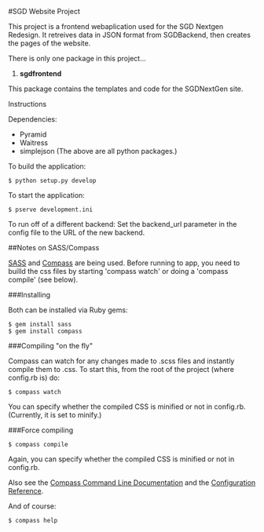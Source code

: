 #SGD Website Project

This project is a frontend webaplication used for the SGD Nextgen Redesign. It retreives data in JSON format from
SGDBackend, then creates the pages of the website.

There is only one package in this project...

1. **sgdfrontend**

 This package contains the templates and code for the SGDNextGen site.
 
Instructions

Dependencies:
* Pyramid
* Waitress
* simplejson
(The above are all python packages.)

To build the application:

    $ python setup.py develop
    
To start the application:

    $ pserve development.ini

To run off of a different backend:
Set the backend_url parameter in the config file to the URL of the new backend.

##Notes on SASS/Compass

[SASS](http://sass-lang.com/) and [Compass](http://compass-style.org/) are being used. Before running to app, you need to builld the css files by starting 'compass watch' or doing a 'compass compile' (see below).

###Installing

Both can be installed via Ruby gems:

    $ gem install sass
    $ gem install compass

###Compiling "on the fly"


Compass can watch for any changes made to .scss files and instantly compile them to .css. To start this, from the root of the project (where config.rb is) do:

    $ compass watch

You can specify whether the compiled CSS is minified or not in config.rb. (Currently, it is set to minify.)

###Force compiling

    $ compass compile

Again, you can specify whether the compiled CSS is minified or not in config.rb.

Also see the [Compass Command Line Documentation](http://compass-style.org/help/tutorials/command-line/) and the [Configuration Reference](http://compass-style.org/help/tutorials/configuration-reference/).

And of course:

    $ compass help
